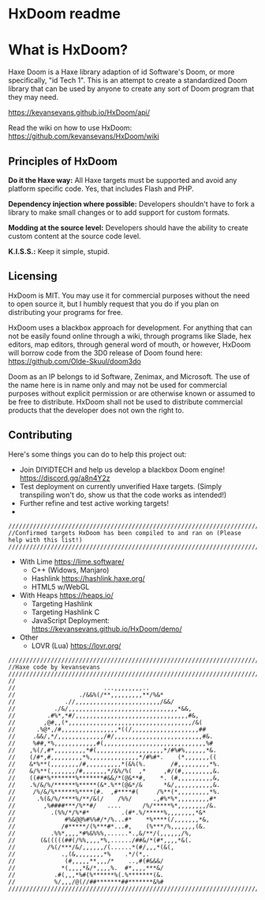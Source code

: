 
# HxDoom readme

# What is HxDoom?
Haxe Doom is a Haxe library adaption of id Software's Doom, or more specifically, "id Tech 1". This is an attempt to create a standardized Doom library that can be used by anyone to create any sort of Doom program that they may need.

https://kevansevans.github.io/HxDoom/api/

Read the wiki on how to use HxDoom: https://github.com/kevansevans/HxDoom/wiki

## Principles of HxDoom
**Do it the Haxe way:** All Haxe targets must be supported and avoid any platform specific code. Yes, that includes Flash and PHP.

**Dependency injection where possible:** Developers shouldn't have to fork a library to make small changes or to add support for custom formats.

**Modding at the source level:** Developers should have the ability to create custom content at the source code level.

**K.I.S.S.:** Keep it simple, stupid.

## Licensing
HxDoom is MIT. You may use it for commercial purposes without the need to open source it, but I humbly request that you do if you plan on distributing your programs for free.

HxDoom uses a blackbox approach for development. For anything that can not be easily found online through a wiki, through programs like Slade, hex editors, map editors, through general word of mouth, or however, HxDoom will borrow code from the 3D0 release of Doom found here: https://github.com/Olde-Skuul/doom3do

Doom as an IP belongs to id Software, Zenimax, and Microsoft. The use of the name here is in name only and may not be used for commercial purposes without explicit permission or are otherwise known or assumed to be free to distribute. HxDoom shall not be used to distribute commercial products that the developer does not own the right to.

## Contributing
Here's some things you can do to help this project out:
 * Join DIYIDTECH and help us develop a blackbox Doom engine! https://discord.gg/a8n4Y2z
 * Test deployment on currently unverified Haxe targets. (Simply transpiling won't do, show us that the code works as intended!)
 * Further refine and test active working targets!
 * 
```
////////////////////////////////////////////////////////////////////////////////////////////////////
//Confirmed targets HxDoom has been compiled to and ran on (Please help with this list!)
////////////////////////////////////////////////////////////////////////////////////////////////////
```
* With Lime https://lime.software/
  * C++ (Widows, Manjaro)
  * Hashlink https://hashlink.haxe.org/
  * HTML5 w/WebGL
* With Heaps https://heaps.io/
  * Targeting Hashlink
  * Targeting Hashlink C
  * JavaScript Deployment: https://kevansevans.github.io/HxDoom/demo/
* Other
  * LOVR (Lua) https://lovr.org/

```
////////////////////////////////////////////////////////////////////////////////////////////////////
//Haxe code by kevansevans
////////////////////////////////////////////////////////////////////////////////////////////////////
//
//                         ...,,,,,,,,..                     
//                  ./&&%(/**,,,,,,,,,**/%&*               
//              .//,,,,,,,,,,,,,,,,,,,,,,,,/&&/            
//           ./&/,,,,,,,,,,,,,,,,,,,,,,,,,,,,,,,*&&,         
//         .#%*,*#/,,,,,,,,,,,,,,,,,,,,,,,,,,,,,,,,#&,       
//        ,@#,,(*,,,,,,,,,,,,,,,,,,,,,,,,,,,,,,,,,,,/&(      
//      .%@*,/#,,,,,,,,,,,,,,,,*((/,,,,,,,,,,,,,,,,,,,##     
//     .&&/,*/,,,,,,,,,,,,,/#/,,,,,,,,,,,,,,,,,,,,,,,,,#&.   
//     %##,*%,,,,,,,,,,,,#(,,,,,,,,,,,,,,,,,,,,,,,,,,,,,%#   
//    ,%(/,#*,,,,,,,,,*#(,,,,,,,,,,,,,,,,,,,*/#%#%,,,,,,*&.  
//    (/#*,#,,,,,,,,,*%,,,,,,,,,,,,,,*/#%#*.    (*,,,,,,,((  
//    &*%**(,,,,,,,,/#,,,,,,,,,,*(&%(%.       /#,,,,,,,,,*%. 
//    &/%**(,,,,,,,/#,,,,,,,*/&%/%(  ,*     ,#/(#,,,,,,,,,&. 
//    ((##*%*******%*******#&&/*(@&**#,    *. (#,,,,,,,,,,&, 
//    .%/&/%/******%*****(&*.%**(@&*/&      *&/,,,,,,,,,,,&. 
//     /%/&/%******%****(#.  ,#****#(     /%**(*,,,,,,,,,*%. 
//      .%(&/%/****%/**/&(/    /%%/      .,#%*%*,,,,,,,,,#*  
//        ,%####***/%**#/   ....      /%/*****%*,,,,,,,,/&.  
//          .(%%/*/%*#*         .(#*.%/*****%,,,,,,,,*&*   
//              #%&@@%#%%#/*/%...#*    *%****(/,,,,,,,*&,    
//             /#*****/(%***#*...#,    (%***/%,,,,,,,(&.     
//          .%%*,,,,*#%&%%%,......*.,&/**/(,,,,,,/%,       
//       (&(((((##(/%%,,,,*%,....../##&/*(#*,,,,*&(.         
//         /%(/***/&/,,,,,,/(......*(#/,,,*(&(,            
//             .,(&,,,,,,,,*%    .*/(*,.                 
//              (#,,,,,**,,,/*    ..,#(#&&&/                 
//             *(,,,,*&/*,,,,%.  #*,,,,***&/                 
//           .#(,,,*%#(%******%(.%*******(&.                 
//           %/,,,/@(//##*******##*******&%#   
////////////////////////////////////////////////////////////////////////////////////////////////////
```
